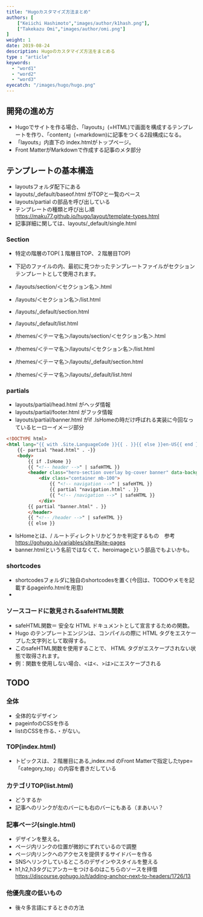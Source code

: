 ```yaml
---
title: "Hugoカスタマイズ方法まとめ"
authors: [
    ["Keiichi Hashimoto","images/author/k1hash.png"],
    ["Takekazu Omi","images/author/omi.png"]
]
weight: 1
date: 2019-08-24
description: Hugoのカスタマイズ方法をまとめる
type : "article"
keywords:
  - "word1"
  - "word2"
  - "word3"
eyecatch: "/images/hugo/hugo.png"
---
```



## 開発の進め方

- Hugoでサイトを作る場合、「layouts」(=HTML)で画面を構成するテンプレートを作り、「content」(=markdown)に記事をつくる2段構成になる。
- 「layouts」内直下の index.htmlがトップページ。
- Front MatterがMarkdownで作成する記事のメタ部分

## テンプレートの基本構造

- layoutsフォルダ配下にある
- layouts/_default/baseof.html がTOPと一覧のベース
- layouts/partial の部品を呼び出している
- テンプレートの種類と呼び出し順　https://maku77.github.io/hugo/layout/template-types.html
- 記事詳細に関しては、layouts/_default/single.html

### Section

- 特定の階層のTOP(１階層目TOP、２階層目TOP)
- 下記のファイルの内、最初に見つかったテンプレートファイルがセクションテンプレートとして使用されます。

- /layouts/section/＜セクション名＞.html
- /layouts/＜セクション名＞/list.html
- /layouts/_default/section.html
- /layouts/_default/list.html
- /themes/＜テーマ名＞/layouts/section/＜セクション名＞.html
- /themes/＜テーマ名＞/layouts/＜セクション名＞/list.html
- /themes/＜テーマ名＞/layouts/_default/section.html
- /themes/＜テーマ名＞/layouts/_default/list.html

### partials

- layouts/partial/head.html がヘッダ情報
- layouts/partial/footer.html がフッタ情報
- layouts/partial/banner.html がif .IsHomeの時だけ呼ばれる実装に今回なっているヒーローイメージ部分

```html
<!DOCTYPE html>
<html lang="{{ with .Site.LanguageCode }}{{ . }}{{ else }}en-US{{ end }}">
    {{- partial "head.html" . -}}
    <body>
        {{ if .IsHome }}
        {{ "<!-- header -->" | safeHTML }}
        <header class="hero-section overlay bg-cover banner" data-background="{{ .Site.Params.banner.image | absURL }}">
            <div class="container mb-100">
                {{ "<!-- navigation -->" | safeHTML }}
                {{ partial "navigation.html" . }}
                {{ "<!-- /navigation -->" | safeHTML }}
            </div>
        {{ partial "banner.html" . }}
        </header>
        {{ "<!-- /header -->" | safeHTML }}
        {{ else }}
```

- IsHomeとは、/ ルートディレクトリかどうかを判定するもの　参考 https://gohugo.io/variables/site/#site-pages 
- banner.htmlという名前ではなくて、heroimageという部品でもよいかも。
  
### shortcodes

- shortcodesフォルダに独自のshortcodesを置く(今回は、TODOやメモを記載するpageinfo.htmlを用意)
- 

### ソースコードに散見されるsafeHTML関数

- safeHTML関数＝ 安全な HTML ドキュメントとして宣言するための関数。
- Hugo のテンプレートエンジンは、コンパイルの際に HTML タグをエスケープした文字列として取得する。
- このsafeHTML関数を使用することで、 HTML タグがエスケープされない状態で取得されます。
- 例：関数を使用しない場合、<は&lt;、>は&gt;にエスケープされる

## TODO

### 全体

- 全体的なデザイン
- pageinfoのCSSを作る
- listのCSSを作る、・がない。

### TOP(index.html)

- トピックスは、２階層目にある_index.md のFront Matterで指定したtype=「category_top」の内容を書きだしている

### カテゴリTOP(list.html)

- どうするか
- 記事へのリンクが左のバーにも右のバーにもある（まあいい？

### 記事ページ(single.html)

- デザインを整える。
- ページ内リンクの位置が微妙にずれているので調整
- ページ内リンクへのアクセスを提供するサイドバーを作る
- SNSへリンクしているところのデザインやスタイルを整える
- h1,h2,h3タグにアンカーをつけるのはこちらのソースを拝借　https://discourse.gohugo.io/t/adding-anchor-next-to-headers/1726/13

### 他優先度の低いもの

- 後々多言語にするときの方法
